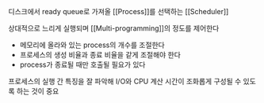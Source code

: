 
디스크에서 ready queue로 가져올 [[Process]]를 선택하는 [[Scheduler]]

상대적으로 느리게  실행되며 [[Multi-programming]]의 정도를 제어한다
+ 메모리에 올라와 있는 process의 개수를 조절한다
+ 프로세스의 생성 비율과 종료 비율을 같게 조절해야 한다
+ process가 종료될 때만 호출될 필요가 있다

프로세스의 실행 간 특징을 잘 파악해 I/O와 CPU 계산 시간이 조화롭게 구성될 수 있도록 하는 것이 중요

